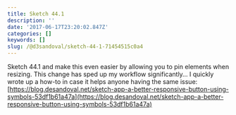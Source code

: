 ```yaml
---
title: Sketch 44.1
description: ''
date: '2017-06-17T23:20:02.847Z'
categories: []
keywords: []
slug: /@d3sandoval/sketch-44-1-71454515c0a4
---
```


Sketch 44.1 and make this even easier by allowing you to pin elements when resizing. This change has sped up my workflow significantly… I quickly wrote up a how-to in case it helps anyone having the same issue: [https://blog.desandoval.net/sketch-app-a-better-responsive-button-using-symbols-53df1b61a47a](https://blog.desandoval.net/sketch-app-a-better-responsive-button-using-symbols-53df1b61a47a)